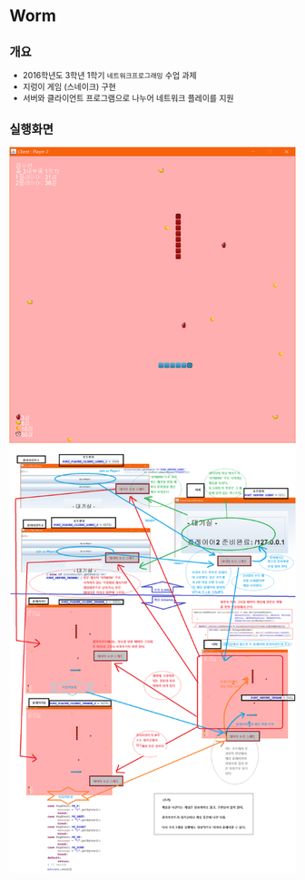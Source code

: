 ﻿# Worm

## 개요
- 2016학년도 3학년 1학기 `네트워크프로그래밍` 수업 과제
- 지렁이 게임 (스네이크) 구현
- 서버와 클라이언트 프로그램으로 나누어 네트워크 플레이를 지원

## 실행화면
![1 플레이 화면](./etc/1.PNG)
![2 패킷의 흐름](./etc/2.PNG)
